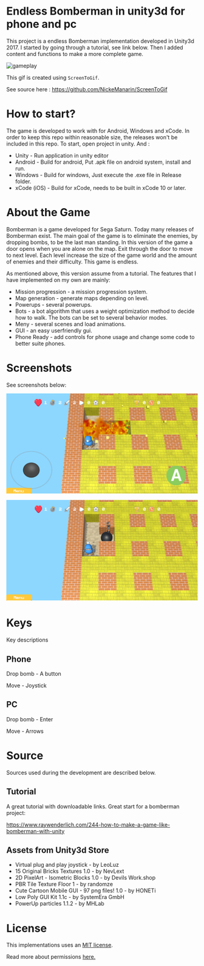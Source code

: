 # Endless Bomberman in unity3d for phone and pc

This project is a endless Bomberman implementation developed in Unity3d 2017.
I started by going through a tutorial, see link below.
Then I added content and functions to make a more complete game.

![gameplay](./images/gameplay.gif)

This gif is created using `ScreenToGif`.

See source here : https://github.com/NickeManarin/ScreenToGif


# How to start?
The game is developed to work with for Android, Windows and xCode.
In order to keep this repo within reasonable size, the releases won't be included
in this repo. To start, open project in unity. And :
* Unity - Run application in unity editor
* Android - Build for android, Put .apk file on android system, install and run.
* Windows - Build for windows, Just execute the .exe file in Release folder.
* xCode (iOS) - Build for xCode, needs to be built in xCode 10 or later.

# About the Game
Bomberman is a game developed for Sega Saturn. Today many releases of Bomberman exist.
The main goal of the game is to eliminate the enemies, by dropping bombs, to be the last man standing.
In this version of the game a door opens when you are alone on the map.
Exit through the door to move to next level.
Each level increase the size of the game world and the amount of enemies and their difficulty.
This game is endless.


As mentioned above, this version assume from a tutorial.
 The features that I have implemented on my own are mainly:

* Mission progression - a mission progression system.
* Map generation - generate maps depending on level.
* Powerups - several powerups.
* Bots - a bot algorithm that uses a weight optimization method to decide how to walk.
The bots can be set to several behavior modes.
* Meny - several scenes and load animations.
* GUI - an easy userfriendly gui.
* Phone Ready - add controls for phone usage and change some code to better suite phones.

# Screenshots
See screenshots below:

![mobile_image](./images/mobile_screenshot.png)

![pc_image](./images/pc_screenshot.png)

# Keys
Key descriptions

## Phone
Drop bomb - A button

Move - Joystick

## PC
Drop bomb - Enter

Move - Arrows

# Source
Sources used during the development are described below.

## Tutorial

A great tutorial with downloadable links. Great start for a bomberman project:

https://www.raywenderlich.com/244-how-to-make-a-game-like-bomberman-with-unity

## Assets from Unity3d Store

* Virtual plug and play joystick - by LeoLuz
* 15 Original Bricks Textures 1.0  - by NevLext
* 2D PixelArt - Isometric Blocks 1.0 - by Devils Work.shop
* PBR Tile Texture Floor 1 - by randomze
* Cute Cartoon Mobile GUI - 97 png files! 1.0 - by HONETi
* Low Poly GUI Kit 1.1c - by SystemEra GmbH
* PowerUp particles 1.1.2 - by MHLab

# License

This implementations uses an [MIT license](LICENSE).

Read more about permissions [here.](https://choosealicense.com/licenses/mit/)